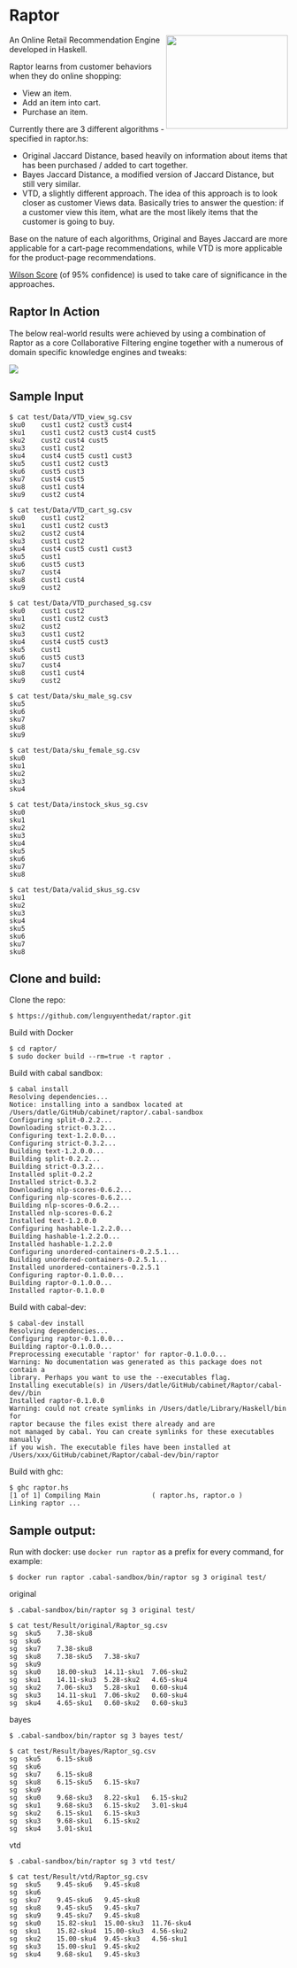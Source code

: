 Raptor
======

<a href="https://raw.githubusercontent.com/lenguyenthedat/raptor/master/assets/raptor.png"><img src="./assets/raptor.png" align="right" height="169" width="220" ></a>

An Online Retail Recommendation Engine developed in Haskell.

Raptor learns from customer behaviors when they do online shopping: 
- View an item.
- Add an item into cart. 
- Purchase an item.

Currently there are 3 different algorithms - specified in raptor.hs:
- Original Jaccard Distance, based heavily on information about items that has been purchased / added to cart together.
- Bayes Jaccard Distance, a modified version of Jaccard Distance, but still very similar.
- VTD, a slightly different approach. The idea of this approach is to look closer as customer Views data. 
Basically tries to answer the question: if a customer view this item, what are the most likely items that the customer is going to buy.

Base on the nature of each algorithms, Original and Bayes Jaccard are more applicable for a cart-page recommendations, while VTD is more applicable for the product-page recommendations.

[Wilson Score](http://www.evanmiller.org/how-not-to-sort-by-average-rating.html) (of 95% confidence) is used to take care of significance in the approaches.

Raptor In Action
----------------

The below real-world results were achieved by using a combination of Raptor as a core Collaborative Filtering engine together with a numerous of domain specific knowledge engines and tweaks:

<a href="https://raw.githubusercontent.com/lenguyenthedat/raptor/master/assets/raptor-in-action.png"><img src="./assets/raptor-in-action.png"></a>


Sample Input
------------

    $ cat test/Data/VTD_view_sg.csv 
    sku0	cust1 cust2 cust3 cust4
    sku1	cust1 cust2 cust3 cust4 cust5
    sku2	cust2 cust4 cust5
    sku3	cust1 cust2
    sku4	cust4 cust5 cust1 cust3
    sku5	cust1 cust2 cust3
    sku6	cust5 cust3
    sku7	cust4 cust5
    sku8	cust1 cust4
    sku9	cust2 cust4

    $ cat test/Data/VTD_cart_sg.csv 
    sku0	cust1 cust2
    sku1	cust1 cust2 cust3
    sku2	cust2 cust4
    sku3	cust1 cust2
    sku4	cust4 cust5 cust1 cust3
    sku5	cust1
    sku6	cust5 cust3
    sku7	cust4
    sku8	cust1 cust4
    sku9	cust2

    $ cat test/Data/VTD_purchased_sg.csv 
    sku0	cust1 cust2
    sku1	cust1 cust2 cust3
    sku2	cust2
    sku3	cust1 cust2
    sku4	cust4 cust5 cust3
    sku5	cust1
    sku6	cust5 cust3
    sku7	cust4
    sku8	cust1 cust4
    sku9	cust2

    $ cat test/Data/sku_male_sg.csv 
    sku5
    sku6
    sku7
    sku8
    sku9

    $ cat test/Data/sku_female_sg.csv 
    sku0
    sku1
    sku2
    sku3
    sku4

    $ cat test/Data/instock_skus_sg.csv 
    sku0
    sku1
    sku2
    sku3
    sku4
    sku5
    sku6
    sku7
    sku8

    $ cat test/Data/valid_skus_sg.csv 
    sku1
    sku2
    sku3
    sku4
    sku5
    sku6
    sku7
    sku8

Clone and build:
----------------

Clone the repo:

	$ https://github.com/lenguyenthedat/raptor.git

Build with Docker

	$ cd raptor/
	$ sudo docker build --rm=true -t raptor .

Build with cabal sandbox:

    $ cabal install
    Resolving dependencies...
    Notice: installing into a sandbox located at
    /Users/datle/GitHub/cabinet/raptor/.cabal-sandbox
    Configuring split-0.2.2...
    Downloading strict-0.3.2...
    Configuring text-1.2.0.0...
    Configuring strict-0.3.2...
    Building text-1.2.0.0...
    Building split-0.2.2...
    Building strict-0.3.2...
    Installed split-0.2.2
    Installed strict-0.3.2
    Downloading nlp-scores-0.6.2...
    Configuring nlp-scores-0.6.2...
    Building nlp-scores-0.6.2...
    Installed nlp-scores-0.6.2
    Installed text-1.2.0.0
    Configuring hashable-1.2.2.0...
    Building hashable-1.2.2.0...
    Installed hashable-1.2.2.0
    Configuring unordered-containers-0.2.5.1...
    Building unordered-containers-0.2.5.1...
    Installed unordered-containers-0.2.5.1
    Configuring raptor-0.1.0.0...
    Building raptor-0.1.0.0...
    Installed raptor-0.1.0.0

Build with cabal-dev:

    $ cabal-dev install
    Resolving dependencies...
    Configuring raptor-0.1.0.0...
    Building raptor-0.1.0.0...
    Preprocessing executable 'raptor' for raptor-0.1.0.0...
    Warning: No documentation was generated as this package does not contain a
    library. Perhaps you want to use the --executables flag.
    Installing executable(s) in /Users/datle/GitHub/cabinet/Raptor/cabal-dev//bin
    Installed raptor-0.1.0.0
    Warning: could not create symlinks in /Users/datle/Library/Haskell/bin for
    raptor because the files exist there already and are
    not managed by cabal. You can create symlinks for these executables manually
    if you wish. The executable files have been installed at
    /Users/xxx/GitHub/cabinet/Raptor/cabal-dev/bin/raptor

Build with ghc:

    $ ghc raptor.hs
    [1 of 1] Compiling Main             ( raptor.hs, raptor.o )
    Linking raptor ...

Sample output:
--------------

Run with docker: use `docker run raptor` as a prefix for every command, for example:

	$ docker run raptor .cabal-sandbox/bin/raptor sg 3 original test/

original

    $ .cabal-sandbox/bin/raptor sg 3 original test/
    
    $ cat test/Result/original/Raptor_sg.csv 
    sg	sku5	7.38-sku8
    sg	sku6	
    sg	sku7	7.38-sku8
    sg	sku8	7.38-sku5	7.38-sku7
    sg	sku9	
    sg	sku0	18.00-sku3	14.11-sku1	7.06-sku2
    sg	sku1	14.11-sku3	5.28-sku2	4.65-sku4
    sg	sku2	7.06-sku3	5.28-sku1	0.60-sku4
    sg	sku3	14.11-sku1	7.06-sku2	0.60-sku4
    sg	sku4	4.65-sku1	0.60-sku2	0.60-sku3

bayes

    $ .cabal-sandbox/bin/raptor sg 3 bayes test/
    
    $ cat test/Result/bayes/Raptor_sg.csv 
    sg	sku5	6.15-sku8
    sg	sku6	
    sg	sku7	6.15-sku8
    sg	sku8	6.15-sku5	6.15-sku7
    sg	sku9	
    sg	sku0	9.68-sku3	8.22-sku1	6.15-sku2
    sg	sku1	9.68-sku3	6.15-sku2	3.01-sku4
    sg	sku2	6.15-sku1	6.15-sku3
    sg	sku3	9.68-sku1	6.15-sku2
    sg	sku4	3.01-sku1

vtd

    $ .cabal-sandbox/bin/raptor sg 3 vtd test/
    
    $ cat test/Result/vtd/Raptor_sg.csv 
    sg	sku5	9.45-sku6	9.45-sku8
    sg	sku6	
    sg	sku7	9.45-sku6	9.45-sku8
    sg	sku8	9.45-sku5	9.45-sku7
    sg	sku9	9.45-sku7	9.45-sku8
    sg	sku0	15.82-sku1	15.00-sku3	11.76-sku4
    sg	sku1	15.82-sku4	15.00-sku3	4.56-sku2
    sg	sku2	15.00-sku4	9.45-sku3	4.56-sku1
    sg	sku3	15.00-sku1	9.45-sku2
    sg	sku4	9.68-sku1	9.45-sku3
